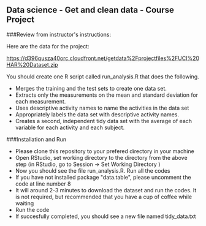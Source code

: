 ## Data science - Get and clean data - Course Project

###Review from instructor's instructions:

Here are the data for the project: 

https://d396qusza40orc.cloudfront.net/getdata%2Fprojectfiles%2FUCI%20HAR%20Dataset.zip 

You should create one R script called run_analysis.R that does the following. 
* Merges the training and the test sets to create one data set.
* Extracts only the measurements on the mean and standard deviation for each measurement. 
* Uses descriptive activity names to name the activities in the data set
* Appropriately labels the data set with descriptive activity names. 
* Creates a second, independent tidy data set with the average of each variable for each activity and each subject. 

###Installation and Run

* Please clone this repository to your prefered directory in your machine
* Open RStudio, set working directory to the directory from the above step (in RStudio, go to Session -> Set Working Directory )
* Now you should see the file run_analysis.R. Run all the codes
* If you have not installed package "data.table", please uncomment the code at line number 8
* It will around 2-3 minutes to download the dataset and run the codes. It is not required, but recommended that you have a cup of coffee while waiting
* Run the code
* If succesfully completed, you should see a new file named tidy_data.txt

